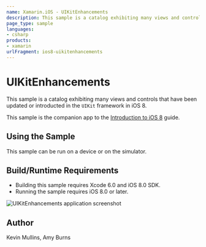 ```yaml
---
name: Xamarin.iOS - UIKitEnhancements
description: This sample is a catalog exhibiting many views and controls that have been updated or introducted in the UIKit framework in iOS 8. This sample is...
page_type: sample
languages:
- csharp
products:
- xamarin
urlFragment: ios8-uikitenhancements
---
```

# UIKitEnhancements
 
This sample is a catalog exhibiting many views and controls that have been updated or introducted in the `UIKit` framework in iOS 8.

This sample is the companion app to the [Introduction to iOS 8](http://developer.xamarin.com/guides/ios/platform_features/introduction_to_ios8/) guide.
 

 
## Using the Sample
 
This sample can be run on a device or on the simulator.
 


## Build/Runtime Requirements 

* Building this sample requires Xcode 6.0 and iOS 8.0 SDK. 
* Running the sample requires iOS 8.0 or later.
 
![UIKitEnhancements application screenshot](Screenshots/image1.png "UIKitEnhancements application screenshot")

## Author 

Kevin Mullins, Amy Burns

